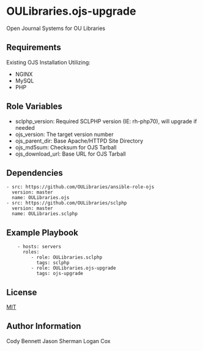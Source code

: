 OULibraries.ojs-upgrade
=========

Open Journal Systems for OU Libraries

Requirements
------------

Existing OJS Installation Utilizing:
- NGINX
- MySQL
- PHP

Role Variables
--------------

- sclphp_version: Required SCLPHP version (IE: rh-php70), will upgrade if needed
- ojs_version: The target version number
- ojs_parent_dir: Base Apache/HTTPD Site Directory 
- ojs_md5sum: Checksum for OJS Tarball
- ojs_download_url: Base URL for OJS Tarball

Dependencies
------------


```
- src: https://github.com/OULibraries/ansible-role-ojs
  version: master
  name: OULibraries.ojs
- src: https://github.com/OULibraries/sclphp
  version: master
  name: OULibraries.sclphp
```

Example Playbook
----------------
```
    - hosts: servers
      roles:
         - role: OULibraries.sclphp
           tags: sclphp
         - role: OULibraries.ojs-upgrade
           tags: ojs-upgrade
````

License
-------

[MIT](https://github.com/OULibraries/ansible-role-ojs-upgrade/blob/master/LICENSE)

Author Information
------------------
Cody Bennett
Jason Sherman
Logan Cox
